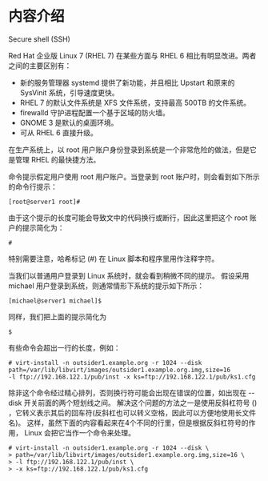 # 内容介绍

Secure shell (SSH)

Red Hat 企业版 Linux 7 (RHEL 7) 在某些方面与 RHEL 6 相比有明显改进。两者之间的主要区别有：

- 新的服务管理器 systemd 提供了新功能，并且相比 Upstart 和原来的 SysVinit 系统，引导速度更快。
- RHEL 7 的默认文件系统是 XFS 文件系统，支持最高 500TB 的文件系统。
- firewalld 守护进程配置一个基于区域的防火墙。
- GNOME 3 是默认的桌面环境。
- 可从 RHEL 6 直接升级。

在生产系统上，以 root 用户账户身份登录到系统是一个非常危险的做法，但是它是管理 RHEL 的最快捷方法。

命令提示假定用户使用 root 用户账户。当登录到 root 账户时，则会看到如下所示的命令行提示：

    [root@server1 root]#

由于这个提示的长度可能会导致文中的代码换行或断行，因此这里把这个 root 账户的提示简化为：

    #

特别需要注意，哈希标记 (#) 在 Linux 脚本和程序里用作注释字符。

当我们以普通用户登录到 Linux 系统时，就会看到稍微不同的提示。
假设采用 michael 用户登录到系统，则通常情形下系统的提示如下所示：

    [michael@server1 michael]$

同样，我们把上面的提示简化为

    $

有些命令会超出一行的长度，例如：

    # virt-install -n outsider1.example.org -r 1024 --disk
    path=/var/lib/libvirt/images/outsider1.example.org.img,size=16
    -l ftp://192.168.122.1/pub/inst -x ks=ftp://192.168.122.1/pub/ks1.cfg

除非这个命令经过精心排列，否则换行符可能会出现在错误的位置，如出现在 --disk 开关前面的两个短划线之间。
解决这个问题的方法之一是使用反斜杠符号 (\) ，它转义表示其后的回车符(反斜杠也可以转义空格，因此可以方便地使用长文件名)。
这样，<red>虽然下面的内容看起来在4个不同的行里，但是根据反斜杠符号的作用， Linux 会把它当作一个命令来处理</red>。

    # virt-install -n outsider1.example.org -r 1024 --disk \
    > path=/var/lib/libvirt/images/outsider1.example.org.img,size=16 \
    > -l ftp://192.168.122.1/pub/inst \
    > -x ks=ftp://192.168.122.1/pub/ks1.cfg

